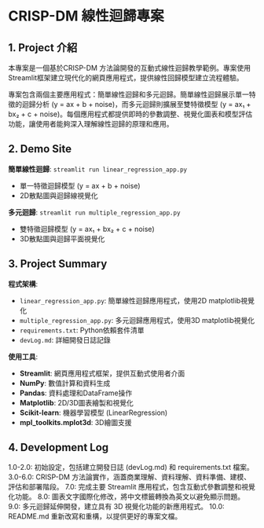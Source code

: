 # CRISP-DM 線性迴歸專案

## 1. Project 介紹

本專案是一個基於CRISP-DM 方法論開發的互動式線性迴歸教學範例。專案使用Streamlit框架建立現代化的網頁應用程式，提供線性回歸模型建立流程體驗。

專案包含兩個主要應用程式：簡單線性迴歸和多元迴歸。簡單線性迴歸展示單一特徵的迴歸分析 (y = ax + b + noise)，而多元迴歸則擴展至雙特徵模型 (y = ax₁ + bx₂ + c + noise)。每個應用程式都提供即時的參數調整、視覺化圖表和模型評估功能，讓使用者能夠深入理解線性迴歸的原理和應用。

## 2. Demo Site

**簡單線性迴歸**: `streamlit run linear_regression_app.py`
- 單一特徵迴歸模型 (y = ax + b + noise)
- 2D散點圖與迴歸線視覺化

**多元迴歸**: `streamlit run multiple_regression_app.py`
- 雙特徵迴歸模型 (y = ax₁ + bx₂ + c + noise)
- 3D散點圖與迴歸平面視覺化

## 3. Project Summary

**程式架構**:
- `linear_regression_app.py`: 簡單線性迴歸應用程式，使用2D matplotlib視覺化
- `multiple_regression_app.py`: 多元迴歸應用程式，使用3D matplotlib視覺化
- `requirements.txt`: Python依賴套件清單
- `devLog.md`: 詳細開發日誌記錄

**使用工具**:
- **Streamlit**: 網頁應用程式框架，提供互動式使用者介面
- **NumPy**: 數值計算和資料生成
- **Pandas**: 資料處理和DataFrame操作
- **Matplotlib**: 2D/3D圖表繪製和視覺化
- **Scikit-learn**: 機器學習模型 (LinearRegression)
- **mpl_toolkits.mplot3d**: 3D繪圖支援

## 4. Development Log

1.0-2.0: 初始設定，包括建立開發日誌 (devLog.md) 和 requirements.txt 檔案。
3.0-6.0: CRISP-DM 方法論實作，涵蓋商業理解、資料理解、資料準備、建模、評估和部署階段。
7.0: 完成主要 Streamlit 應用程式，包含互動式參數調整和視覺化功能。
8.0: 圖表文字國際化修改，將中文標籤轉換為英文以避免顯示問題。
9.0: 多元迴歸延伸開發，建立具有 3D 視覺化功能的新應用程式。
10.0: README.md 重新改寫和重構，以提供更好的專案文檔。

